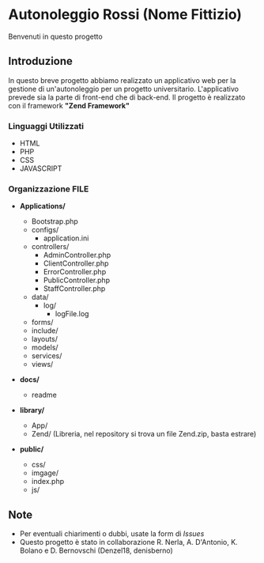 
# Autonoleggio Rossi (Nome Fittizio) 
Benvenuti in questo progetto 

## Introduzione 
In questo breve progetto abbiamo realizzato un applicativo web per la gestione di un'autonoleggio per un progetto universitario. L'applicativo prevede sia la parte di front-end che di back-end. Il progetto è realizzato con il framework **"Zend Framework"**

### Linguaggi Utilizzati 
* HTML 
* PHP
* CSS 
* JAVASCRIPT 

### Organizzazione FILE 

* **Applications/**
    * Bootstrap.php 
    * configs/ 
        * application.ini
    * controllers/ 
        * AdminController.php
        * ClientController.php
        * ErrorController.php
        * PublicController.php
        * StaffController.php
    * data/ 
        * log/ 
            * logFile.log
    * forms/
    * include/
    * layouts/ 
    * models/
    * services/ 
    * views/ 

* **docs/** 
    * readme
* **library/**
    * App/
    * Zend/ (Libreria, nel repository si trova un file Zend.zip, basta estrare)
* **public/** 
    * css/
    * imgage/
    * index.php
    * js/ 


## Note 
* Per eventuali chiarimenti o dubbi, usate la form di *Issues*
* Questo progetto è stato in collaborazione R. Nerla, A. D'Antonio, K. Bolano e D. Bernovschi (Denzel18, denisberno) 
